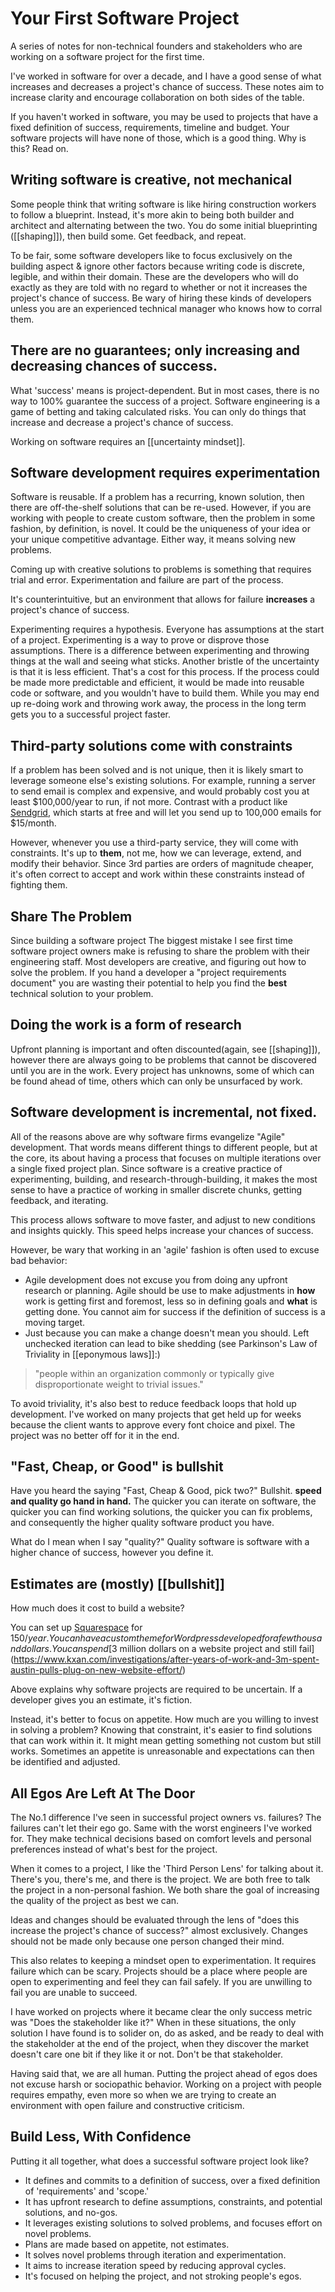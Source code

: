 # Your First Software Project

A series of notes for non-technical founders and stakeholders who are working on a software project for the first time.

I've worked in software for over a decade, and I have a good sense of what increases and decreases a project's chance of success. These notes aim to increase clarity and encourage collaboration on both sides of the table. 

If you haven't worked in software, you may be used to projects that have a fixed definition of success, requirements, timeline and budget. Your software projects will have none of those, which is a good thing. Why is this? Read on.


## Writing software is creative, not mechanical
Some people think that writing software is like hiring construction workers to follow a blueprint. Instead, it's more akin to being both builder and architect and alternating between the two. You do some initial blueprinting ([[shaping]]), then build some. Get feedback, and repeat. 

To be fair, some software developers like to focus exclusively on the building aspect & ignore other factors because writing code is discrete, legible, and within their domain. These are the developers who will do exactly as they are told with no regard to whether or not it increases the project's chance of success. Be wary of hiring these kinds of developers unless you are an experienced technical manager who knows how to corral them. 

## There are no guarantees; only increasing and decreasing chances of success. 
What 'success' means is project-dependent. But in most cases, there is no way to 100% guarantee the success of a project. Software engineering is a game of betting and taking calculated risks. You can only do things that increase and decrease a project's chance of success.

Working on software requires an [[uncertainty mindset]].

## Software development requires experimentation
Software is reusable. If a problem has a recurring, known solution, then there are off-the-shelf solutions that can be re-used. However, if you are working with people to create custom software, then the problem in some fashion, by definition, is novel. It could be the uniqueness of your idea or your unique competitive advantage. Either way, it means solving new problems. 

Coming up with creative solutions to problems is something that requires trial and error. Experimentation and failure are part of the process. 

It's counterintuitive, but an environment that allows for failure **increases** a project's chance of success.

Experimenting requires a hypothesis. Everyone has assumptions at the start of a project. Experimenting is a way to prove or disprove those assumptions. There is a difference between experimenting and throwing things at the wall and seeing what sticks.
Another bristle of the uncertainty is that it is less efficient. That's a cost for this process. If the process could be made more predictable and efficient, it would be made into reusable code or software, and you wouldn't have to build them. While you may end up re-doing work and throwing work away, the process in the long term gets you to a successful project faster.

## Third-party solutions come with constraints
If a problem has been solved and is not unique, then it is likely smart to leverage someone else's existing solutions. For example, running a server to send email is complex and expensive, and would probably cost you at least $100,000/year to run, if not more. Contrast with a product like [Sendgrid](https://sendgrid.com/pricing/), which starts at free and will let you send up to 100,000 emails for $15/month. 

However, whenever you use a third-party service, they will come with constraints. It's up to __them__, not me, how we can leverage, extend, and modify their behavior. Since 3rd parties are orders of magnitude cheaper, it's often correct to accept and work within these constraints instead of fighting them.

## Share The Problem
Since building a software project The biggest mistake I see first time software project owners make is refusing to share the problem with their engineering staff. Most developers are creative, and figuring out how to solve the problem. If you hand a developer a "project requirements document" you are wasting their potential to help you find the __best__ technical solution to your problem.

## Doing the work is a form of research
Upfront planning is important and often discounted(again, see [[shaping]]), however there are always going to be problems that cannot be discovered until you are in the work. Every project has unknowns, some of which can be found ahead of time, others which can only be unsurfaced by work. 

## Software development is incremental, not fixed. 
All of the reasons above are why software firms evangelize "Agile" development. That words means different things to different people, but at the core, its about having a process that focuses on multiple iterations over a single fixed project plan. Since software is a creative practice of experimenting, building, and research-through-building, it makes the most sense to have a practice of working in smaller discrete chunks, getting feedback, and iterating. 

This process allows software to move faster, and adjust to new conditions and insights quickly. This speed helps increase your chances of success.

However, be wary that working in an 'agile' fashion is often used to excuse bad behavior: 
- Agile development does not excuse you from doing any upfront research or planning. Agile should be use to make adjustments in __how__ work is getting first and foremost, less so in defining goals and __what__ is getting done. You cannot aim for success if the definition of success is a moving target. 
- Just because you can make a change doesn't mean you should. Left unchecked iteration can lead to bike shedding (see Parkinson's Law of Triviality in [[eponymous laws]]:)

> "people within an organization commonly or typically give disproportionate weight to trivial issues."

To avoid triviality, it's also best to reduce feedback loops that hold up development. I've worked on many projects that get held up for weeks because the client wants to approve every font choice and pixel. The project was no better off for it in the end. 

## "Fast, Cheap, or Good" is bullshit
Have you heard the saying "Fast, Cheap & Good, pick two?" Bullshit. **speed and quality go hand in hand.** The quicker you can iterate on software, the quicker you can find working solutions, the quicker you can fix problems, and consequently the higher quality software product you have. 

What do I mean when I say "quality?" Quality software is software with a higher chance of success, however you define it.

## Estimates are (mostly) [[bullshit]]
How much does it cost to build a website? 

You can set up [Squarespace](https://www.squarespace.com/) for $150/year. You can have a custom theme for Wordpress developed for a few thousand dollars. You can spend [$3 million dollars on a website project and still fail](https://www.kxan.com/investigations/after-years-of-work-and-3m-spent-austin-pulls-plug-on-new-website-effort/)

Above explains why software projects are required to be uncertain. If a developer gives you an estimate, it's fiction.  

Instead, it's better to focus on appetite. How much are you willing to invest in solving a problem? Knowing that constraint, it's easier to find solutions that can work within it. It might mean getting something not custom but still works. Sometimes an appetite is unreasonable and expectations can then be identified and adjusted.

## All Egos Are Left At The Door
The No.1 difference I've seen in successful project owners vs. failures? The failures can't let their ego go. Same with the worst engineers I've worked for. They make technical decisions based on comfort levels and personal preferences instead of what's best for the project.  

When it comes to a project, I like the 'Third Person Lens' for talking about it. There's you, there's me, and there is the project. We are both free to talk the project in a non-personal fashion. We both share the goal of increasing the quality of the project as best we can.

Ideas and changes should be evaluated through the lens of "does this increase the project's chance of success?" almost exclusively. Changes should not be made only because one person changed their mind.

This also relates to keeping a mindset open to experimentation. It requires failure which can be scary. Projects should be a place where people are open to experimenting and feel they can fail safely. If you are unwilling to fail you are unable to succeed. 

I have worked on projects where it became clear the only success metric was "Does the stakeholder like it?" When in these situations, the only solution I have found is to solider on, do as asked, and be ready to deal with the stakeholder at the end of the project, when they discover the market doesn't care one bit if they like it or not. Don't be that stakeholder. 

Having said that, we are all human. Putting the project ahead of egos does not excuse harsh or sociopathic behavior. Working on a project with people requires empathy, even more so when we are trying to create an environment with open failure and constructive criticism.

## Build Less, With Confidence
Putting it all together, what does a successful software project look like? 

- It defines and commits to a definition of success, over a fixed definition of 'requirements' and 'scope.'
- It has upfront research to define assumptions, constraints, and potential solutions, and no-gos. 
- It leverages existing solutions to solved problems, and focuses effort on novel problems.
- Plans are made based on appetite, not estimates.
- It solves novel problems through iteration and experimentation. 
- It aims to increase iteration speed by reducing approval cycles. 
- It's focused on helping the project, and not stroking people's egos. 





